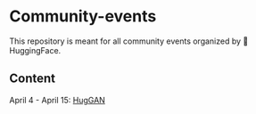 # Community-events

This repository is meant for all community events organized by 🤗 HuggingFace.

## Content

April 4 - April 15: [HugGAN](huggan)
